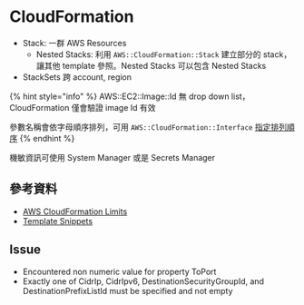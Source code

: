 # CloudFormation

* Stack: 一群  AWS Resources
  * Nested Stacks: 利用 `AWS::CloudFormation::Stack` 建立部分的 stack，讓其他 template 參照。Nested Stacks 可以包含 Nested Stacks
* StackSets 跨 account, region

{% hint style="info" %}
AWS::EC2::Image::Id 無 drop down list，CloudFormation 僅會驗證 image Id 有效

參數名稱會依字母順序排列，可用 `AWS::CloudFormation::Interface` [指定排列順序](https://docs.aws.amazon.com/AWSCloudFormation/latest/UserGuide/aws-resource-cloudformation-interface.html)
{% endhint %}

機敏資訊可使用 System Manager 或是 Secrets Manager

## 參考資料

* [AWS CloudFormation Limits](https://docs.aws.amazon.com/AWSCloudFormation/latest/UserGuide/cloudformation-limits.html)
* [Template Snippets](https://docs.aws.amazon.com/AWSCloudFormation/latest/UserGuide/CHAP_TemplateQuickRef.html)

## Issue

* Encountered non numeric value for property ToPort
* Exactly one of CidrIp, CidrIpv6, DestinationSecurityGroupId, and DestinationPrefixListId must be specified and not empty

